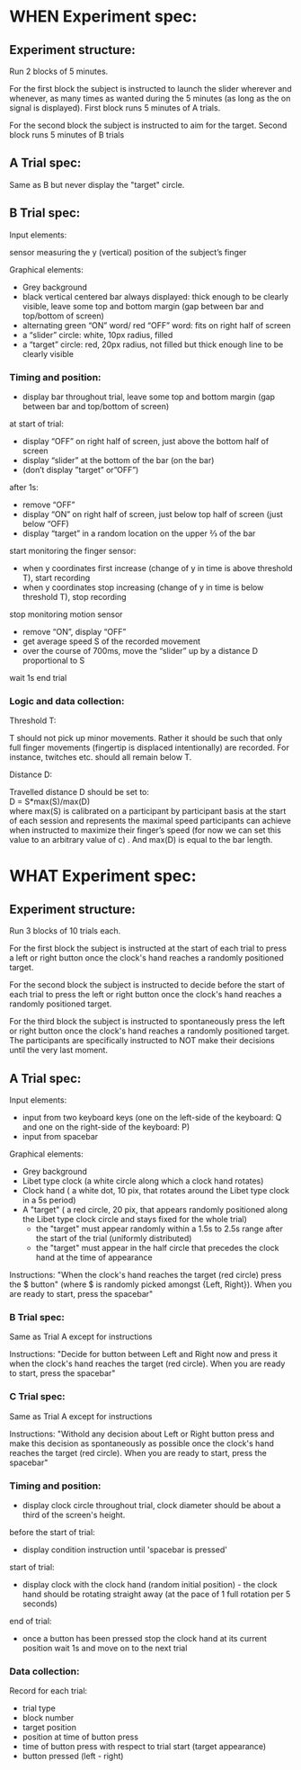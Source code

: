 # WHEN Experiment spec:
## Experiment structure:
Run 2 blocks of 5 minutes. 

For the first block the subject is instructed to launch the slider wherever and whenever, as many times as wanted during the 5 minutes (as long as the on signal is displayed). First block runs 5 minutes of A trials.

For the second block the subject is instructed to aim for the target. Second block runs 5 minutes of B trials

## A Trial spec:
Same as B but never display the "target" circle.

## B Trial spec:
Input elements:

sensor measuring the y (vertical) position of the subject’s finger

Graphical elements:
- Grey background
- black vertical centered bar always displayed: thick enough to be clearly visible, leave some top and bottom  margin (gap between bar and top/bottom of screen)
- alternating green “ON” word/ red “OFF” word: fits on right half of screen
- a “slider” circle: white, 10px radius, filled
- a “target” circle: red, 20px radius, not filled but thick enough line to be clearly visible

### Timing and position:
- display bar throughout trial, leave some top and bottom margin (gap between bar and top/bottom of screen)


at start of trial: 
- display “OFF”  on right half of screen, just above the bottom half of screen
- display “slider” at the bottom of the bar (on the bar)
- (don’t display ”target” or”OFF”)


after 1s:
- remove “OFF”
- display “ON” on right half of screen, just below top half of screen (just below “OFF)
- display “target” in a random location on the upper ⅔ of the bar


start monitoring the finger sensor:
- when y coordinates first increase (change of y in time is above threshold T), start recording
- when y coordinates stop increasing (change of y in time is below threshold T), stop recording


stop monitoring motion sensor
- remove “ON”, display “OFF”
- get average speed S of the recorded movement
- over the course of 700ms, move the “slider” up by a distance D proportional to S


wait 1s
end trial

### Logic and data collection:
Threshold T:

T should not pick up minor movements. Rather it should be such that only full finger movements (fingertip is displaced intentionally) are recorded. For instance, twitches etc. should all remain below T.

Distance D:

Travelled distance D should be set to:<br>
D = S\*max(S)/max(D)<br>
where max(S) is calibrated on a participant by participant basis at the start of each session and represents the maximal speed participants can achieve when instructed to maximize their finger’s speed (for now we can set this value to an arbitrary value of c) . And max(D) is equal to the bar length.


# WHAT Experiment spec:
## Experiment structure:
Run 3 blocks of 10 trials each. 

For the first block the subject is instructed at the start of each trial to press a left or right button once the clock's hand reaches a randomly positioned target.

For the second block the subject is instructed to decide before the start of each trial to press the left or right button once the clock's hand reaches a randomly positioned target.

For the third block the subject is instructed to spontaneously press the left or right button once the clock's hand reaches a randomly positioned target. The participants are specifically instructed to NOT make their decisions until the very last moment. 

## A Trial spec:
Input elements:
- input from two keyboard keys (one on the left-side of the keyboard: Q and one on the right-side of the keyboard: P)
- input from spacebar

Graphical elements:
- Grey background
- Libet type clock (a white circle along which a clock hand rotates)
- Clock hand ( a white dot, 10 pix, that rotates around the Libet type clock in a 5s period)
- A "target" ( a red circle, 20 pix, that appears randomly positioned along the Libet type clock circle and stays fixed for the whole trial)
	- the "target" must appear randomly within a 1.5s to 2.5s range after the start of the trial (uniformly distributed)
	- the "target" must appear in the half circle that precedes the clock hand at the time of appearance

Instructions: "When the clock's hand reaches the target (red circle) press the $ button" (where $ is randomly picked amongst {Left, Right}). When you are ready to start, press the spacebar"

### B Trial spec:

Same as Trial A except for instructions

Instructions: "Decide for button between Left and Right now and press it when the clock's hand reaches the target (red circle). When you are ready to start, press the spacebar" 

### C Trial spec:

Same as Trial A except for instructions

Instructions: "Withold any decision about Left or Right button press and make this decision as spontaneously as possible once the clock's hand reaches the target (red circle). When you are ready to start, press the spacebar"

### Timing and position:
- display clock circle throughout trial, clock diameter should be about a third of the screen's height.


before the start of trial:
- display condition instruction until 'spacebar is pressed'
 
start of trial:
- display clock with the clock hand (random initial position) - the clock hand should be rotating straight away (at the pace of 1 full rotation per 5 seconds)

end of trial:
- once a button has been pressed stop the clock hand at its current position wait 1s and move on to the next trial

### Data collection:

Record for each trial:
- trial type
- block number
- target position
- position at time of button press
- time of button press with respect to trial start (target appearance)
- button pressed (left - right)
